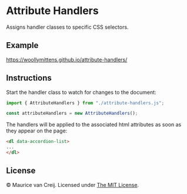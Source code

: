 # Attribute Handlers

Assigns handler classes to specific CSS selectors.

## Example

https://woollymittens.github.io/attribute-handlers/

## Instructions

Start the handler class to watch for changes to the document:

``` javascript
import { AttributeHandlers } from "./attribute-handlers.js";

const attributeHandlers = new AttributeHandlers();
```

The handlers will be applied to the associated html attributes as soon as they appear on the page:

``` html
<dl data-accordion-list>
...
</dl>
```

## License

&copy; Maurice van Creij. Licensed under [The MIT License](https://opensource.org/licenses/MIT).
